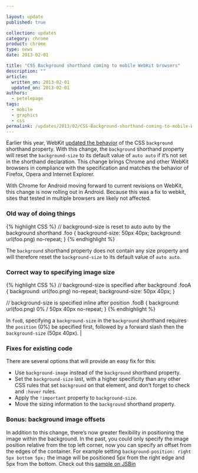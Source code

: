 ```yaml
---

layout: update
published: true

collection: updates
category: chrome
product: chrome
type: news
date: 2013-02-01

title: "CSS Background shorthand coming to mobile WebKit browsers"
description: ""
article:
  written_on: 2013-02-01
  updated_on: 2013-02-01
authors:
  - petelepage
tags:
  - mobile
  - graphics
  - css
permalink: /updates/2013/02/CSS-Background-shorthand-coming-to-mobile-WebKit-browsers.html
---
```

Earlier this year, WebKit [updated the behavior](https://bugs.webkit.org/show_bug.cgi?id=27577) of the CSS `background` shorthand property.  With this change, the `background` shorthand property will reset the `background-size` to its default value of `auto auto` if it’s not set in the shorthand declaration.  This change brings Chrome and other WebKit browsers in compliance with the specification and matches the behavior of Firefox, Opera and Internet Explorer.

With Chrome for Android moving forward to current revisions on WebKit, this change is now rolling out in Android.  Because this was a fix to webkit, sites that tested in multiple browsers are likely not affected.

### Old way of doing things


{% highlight CSS %}
// background-size is reset to auto auto by the background shorthand
.foo {
  background-size: 50px 40px;
  background: url(foo.png) no-repeat;
}
{% endhighlight %}

The `background` shorthand property does not contain any size property and will therefore reset the `background-size` to its default value of `auto auto`.

### Correct way to specifying image size


{% highlight CSS %}
// background-size is specified after background
.fooA {
  background: url(foo.png) no-repeat;
  background-size: 50px 40px;
}

// background-size is specified inline after position
.fooB {
  background: url(foo.png) 0% / 50px 40px no-repeat;
}
{% endhighlight %}

In `fooB`, specifying a `background-size` in the `background` shorthand requires the `position` (0%) be specified first, followed by a forward slash then the `background-size` (50px 40px). |

### Fixes for existing code

There are several options that will provide an easy fix for this:

* Use `background-image` instead of the `background` shorthand property.
* Set the `background-size` last, with a higher specificity than any other CSS rules that set `background` on that element, and don’t forget to check and `:hover` rules.
* Apply the `!important` property to `background-size`.
* Move the sizing information to the `background` shorthand property.

### Bonus: background image offsets

In addition to this change, there’s now greater flexibility in positioning the image within the background.  In the past, you could only specify the image position relative from the top left corner, now you can specify an offset from the edges of the container.  For example setting `background-position: right 5px bottom 5px;` the image will be positioned 5px from the right edge and 5px from the bottom.  Check out this [sample on JSBin](http://jsbin.com/ixogup/1/edit)
